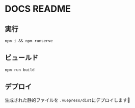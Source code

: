 # DOCS README
## 実行

`npm i && npm runserve`

## ビュールド

`npm run build`

## デプロイ

生成された静的ファイルを `.vuepress/dist`にデプロイします🚀
